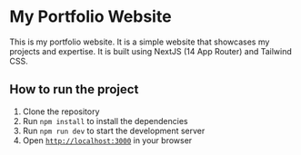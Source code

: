 # My Portfolio Website
This is my portfolio website. It is a simple website that showcases my projects and expertise. It is built using NextJS (14 App Router) and Tailwind CSS. 


## How to run the project
1. Clone the repository
2. Run `npm install` to install the dependencies
3. Run `npm run dev` to start the development server  
4. Open [`http://localhost:3000`](http://localhost:3000) in your browser